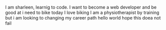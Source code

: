I am sharleen, learnig to code. I want to become a web developer and be good at
i need to bike today
I love biking
I am a physiotherapist by training but i am looking to changing my career path
hello world
hope this doea not fail
